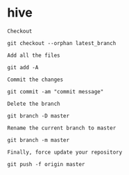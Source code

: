# hive

    Checkout

    git checkout --orphan latest_branch

    Add all the files

    git add -A

    Commit the changes

    git commit -am "commit message"

    Delete the branch

    git branch -D master

    Rename the current branch to master

    git branch -m master

    Finally, force update your repository

    git push -f origin master

